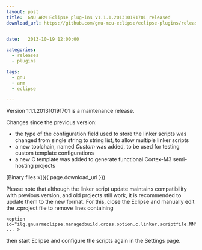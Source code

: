 ```yaml
---
layout: post
title:  GNU ARM Eclipse plug-ins v1.1.1.201310191701 released
download_url: https://github.com/gnu-mcu-eclipse/eclipse-plugins/releases/tag/v1.1.1-201310191701


date:   2013-10-19 12:00:00

categories:
  - releases
  - plugins

tags:
  - gnu
  - arm
  - eclipse

---
```


Version 1.1.1.201310191701 is a maintenance release.

Changes since the previous version:

- the type of the configuration field used to store the linker scripts was changed from single string to string list, to allow multiple linker scripts
- a new toolchain, named _Custom_ was added, to be used for testing custom template configurations
- a new C template was added to generate functional Cortex-M3 semi-hosting projects

[Binary files »]({{ page.download_url }})

Please note that although the linker script update maintains compatibility with previous version, and old projects still work, it is recommended to update them to the new format. For this, close the Eclipse and manually edit the .cproject file to remove lines containing

	<option id="ilg.gnuarmeclipse.managedbuild.cross.option.c.linker.scriptfile.NNNNNNN" ... >

then start Eclipse and configure the scripts again in the Settings page.
